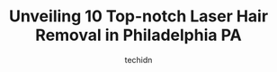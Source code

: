 ---
layout: ampstory
image: https://i0.wp.com/www.depkes.org/wp-content/uploads/2023/06/laser-hair-removal-0-in-philadelphia-pa-1685759950.jpeg?resize=640,853
author: techidn
featured: false
description: Discover the impressive array of Laser Hair Removal options in Philadelphia PA, where you can find 10 of the largest Laser Hair Removal establishments in the area. From renowned classics to 
title: Unveiling 10 Top-notch Laser Hair Removal in Philadelphia PA
cover:
   title: Unveiling 10 Top-notch Laser Hair Removal in Philadelphia PA
   subtitle: Rickpate
   background: https://www.depkes.org/wp-content/uploads/2023/06/laser-hair-removal-0-in-philadelphia-pa-1685759950.jpeg

pages: 
 - layout: thirds
   top: <h1>#1 Ideal Image Liberty Place</h1>
   bottom: "<p>Good while it lasts, I didnt want to give a bad review, I really didnt, treatment was effective however I have to remind people that treatment you purchase do expire.I </p>"
   background: https://www.depkes.org/wp-content/uploads/2023/06/laser-hair-removal-1-in-philadelphia-pa-1685759951.jpeg
   backgroundblur: true
 - layout: thirds
   top: <h1>#2 Revive Medical Botox and Laser</h1>
   bottom: "<p>I scheduled an appointment at Revive because I heard great reviews from a friend so I had to schedule. My skin was doing terribly so the appointment was needed. And when </p>"
   background: https://www.depkes.org/wp-content/uploads/2023/06/laser-hair-removal-2-in-philadelphia-pa-1685759951.jpeg
   cta:
      link: https://www.depkes.org/blog/unveiling-10-top-notch-laser-hair-removal-in-philadelphia-pa/
      text: Unveiling 10 Top-notch Laser Hair Removal in Philadelphia PA
 - layout: thirds
   top: <h1>#3 Ringpfeil Advanced Dermatology</h1>
   bottom: "<p>1516 Locust St, Philadelphia, PA 19102, United States</p>"
   background: https://www.depkes.org/wp-content/uploads/2023/06/laser-hair-removal-3-in-philadelphia-pa-1685759952.jpeg
   cta:
      link: https://www.depkes.org/blog/unveiling-10-top-notch-laser-hair-removal-in-philadelphia-pa/
      text: Unveiling 10 Top-notch Laser Hair Removal in Philadelphia PA
 - layout: thirds
   top: <h1>#4 About Face Aesthetics + Skin Care</h1>
   bottom: "<p>1015 Chestnut St # 1205, Philadelphia, PA 19107, United States</p>"
   background: https://images.unsplash.com/photo-1591393223703-56fe1347ac62?ixlib=rb-4.0.3&ixid=MnwxMjA3fDB8MHxwaG90by1wYWdlfHx8fGVufDB8fHx8&auto=format&fit=crop&w=640&h=853&q=80
   cta:
      link: https://www.depkes.org/blog/unveiling-10-top-notch-laser-hair-removal-in-philadelphia-pa/
      text: Unveiling 10 Top-notch Laser Hair Removal in Philadelphia PA
 - layout: thirds
   top: <h1>#5 SEV Laser</h1>
   bottom: "<p>1511 Frankford Ave Suite A, Philadelphia, PA 19125, United States</p>"
   background: https://images.unsplash.com/photo-1522441815192-d9f04eb0615c?ixlib=rb-4.0.3&ixid=MnwxMjA3fDB8MHxwaG90by1wYWdlfHx8fGVufDB8fHx8&auto=format&fit=crop&w=640&h=853&q=80
   cta:
      link: https://www.depkes.org/blog/unveiling-10-top-notch-laser-hair-removal-in-philadelphia-pa/
      text: Unveiling 10 Top-notch Laser Hair Removal in Philadelphia PA
 - layout: thirds
   top: <h1>#6 Laser Remedy MedSpa</h1>
   bottom: "<p>163 W Girard Ave, Philadelphia, PA 19123, United States</p>"
   background: https://images.unsplash.com/photo-1561679660-d00ee1e0dc8e?ixlib=rb-4.0.3&ixid=MnwxMjA3fDB8MHxwaG90by1wYWdlfHx8fGVufDB8fHx8&auto=format&fit=crop&w=640&h=853&q=80
   cta:
      link: https://www.depkes.org/blog/unveiling-10-top-notch-laser-hair-removal-in-philadelphia-pa/
      text: Unveiling 10 Top-notch Laser Hair Removal in Philadelphia PA
 - layout: thirds
   top: <h1>#7 Satori Laser</h1>
   bottom: "<p>1120 Walnut St, Philadelphia, PA 19107, United States</p>"
   background: https://images.unsplash.com/photo-1527066579998-dbbae57f45ce?ixlib=rb-4.0.3&ixid=MnwxMjA3fDB8MHxwaG90by1wYWdlfHx8fGVufDB8fHx8&auto=format&fit=crop&w=640&h=853&q=80
   cta:
      link: https://www.depkes.org/blog/unveiling-10-top-notch-laser-hair-removal-in-philadelphia-pa/
      text: Unveiling 10 Top-notch Laser Hair Removal in Philadelphia PA
 - layout: thirds
   middle: Continue reading...
   background: https://images.unsplash.com/photo-1618556658017-fd9c732d1360?ixlib=rb-4.0.3&ixid=MnwxMjA3fDB8MHxwaG90by1wYWdlfHx8fGVufDB8fHx8&auto=format&fit=crop&w=640&h=853&q=80
   cta:
      link: https://www.depkes.org/blog/unveiling-10-top-notch-laser-hair-removal-in-philadelphia-pa/
      text: Unveiling 10 Top-notch Laser Hair Removal in Philadelphia PA
      
---